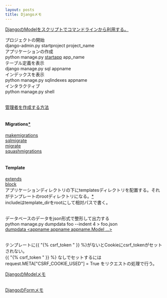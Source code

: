 ```yaml
---
layout: posts
title: Djangoメモ 
---
```

[DjangoのModelをスクリプトでコマンドラインから利用する。](/2014/02/08/django_model_command_line_script.html) 
<br/>

プロジェクトの開始   
django-admin.py startproject project_name  
アプリケーションの作成   
python manage.py [startapp](https://docs.djangoproject.com/en/1.7/ref/django-admin/#startapp-app-label-destination) app_name    
テーブル定義を表示   
django manage.py sql appname  
インデックスを表示  
python manage.py sqlindexes appname   
インタラクティブ   
python manage.py shell   
<br/>

[管理者を作成する方法](https://docs.djangoproject.com/en/1.7/intro/tutorial02/#creating-an-admin-user)   
<br/>

#### Migrations[*](https://docs.djangoproject.com/en/1.7/topics/migrations/#module-django.db.migrations)
[makemigrations](https://docs.djangoproject.com/en/1.7/ref/django-admin/#django-admin-makemigrations)      
[sqlmigrate](https://docs.djangoproject.com/en/1.7/ref/django-admin/#django-admin-sqlmigrate)      
[migrate](https://docs.djangoproject.com/en/1.7/ref/django-admin/#django-admin-migrate)      
[squashmigrations](https://docs.djangoproject.com/en/1.7/ref/django-admin/#django-admin-squashmigrations)      
<br/>
   
#### Template
[extends](https://docs.djangoproject.com/en/1.7/ref/templates/builtins/#extends)   
[block](https://docs.djangoproject.com/en/1.7/ref/templates/builtins/#block)   
アプリケーションディレクトリの下にtemplatesディレクトリを配置する。それがテンプレートのrootディレクトリになる。[*](https://docs.djangoproject.com/en/1.7/ref/templates/api/#django.template.loaders.app_directories.Loader)   
includeはtemplate_dirをrootにして相対パスで書く。     
<br/>
   
データベースのデータをjson形式で整形して出力する     
python manage.py dumpdata foo --indent 4 &gt; foo.json  
[dumpdata &lt;appname appname appname.Model ...&gt;](https://docs.djangoproject.com/en/1.6/ref/django-admin/#dumpdata-appname-appname-appname-model)  
<br/>
  
テンプレートに{{ "{% csrf_token " }} %}がないとCookieにcsrf_tokenがセットされない。    
{{ "{% csrf_token " }} %} なしでセットするには
request.META["CSRF_COOKIE_USED"] = True
をリクエストの処理で行う。
<br/>

[DjangoのModelメモ](/2014/11/29/django-model.html)  
<br/>

[DjangoのFormメモ](/2014/12/02/django-forms.html)  
